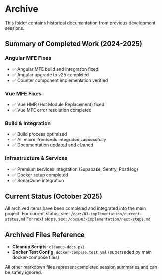 # Archive

This folder contains historical documentation from previous development sessions.

## Summary of Completed Work (2024-2025)

### Angular MFE Fixes
- ✅ Angular MFE build and integration fixed
- ✅ Angular upgrade to v25 completed
- ✅ Counter component implementation verified

### Vue MFE Fixes
- ✅ Vue HMR (Hot Module Replacement) fixed
- ✅ Vue MFE error resolution completed

### Build & Integration
- ✅ Build process optimized
- ✅ All micro-frontends integrated successfully
- ✅ Documentation updated and cleaned

### Infrastructure & Services
- ✅ Premium services integration (Supabase, Sentry, PostHog)
- ✅ Docker setup completed
- ✅ SonarQube integration

## Current Status (October 2025)

All archived items have been completed and integrated into the main project.
For current status, see: `/docs/03-implementation/current-status.md`
For next steps, see: `/docs/03-implementation/next-steps.md`

## Archived Files Reference

- **Cleanup Scripts**: `cleanup-docs.ps1`
- **Docker Test Config**: `docker-compose.test.yml` (superseded by main docker-compose files)

All other markdown files represent completed session summaries and can be safely ignored.
